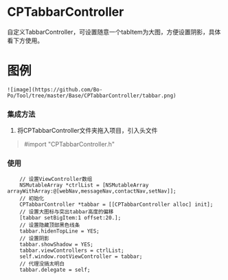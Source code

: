 # CPTabbarController
自定义TabbarController，可设置随意一个tabItem为大图，方便设置阴影，具体看下方使用。

# 图例
    ![image](https://github.com/Bo-Po/Tool/tree/master/Base/CPTabbarController/tabbar.png)
### 集成方法
   1. 将CPTabbarController文件夹拖入项目，引入头文件 
   > #import "CPTabbarController.h"

### 使用
``` 
    // 设置ViewController数组
    NSMutableArray *ctrlList = [NSMutableArray arrayWithArray:@[webNav,messageNav,contactNav,setNav]];
    // 初始化
    CPTabbarController *tabbar = [[CPTabbarController alloc] init];
    // 设置大图标与突出tabbar高度的偏移
    [tabbar setBigItem:1 offset:20.];
    // 设置隐藏顶部黑色线条
    tabbar.hidenTopLine = YES;
    // 设置阴影
    tabbar.showShadow = YES;
    tabbar.viewControllers = ctrlList;
    self.window.rootViewController = tabbar;
    // 代理没搞太明白
    tabbar.delegate = self;
  ```
